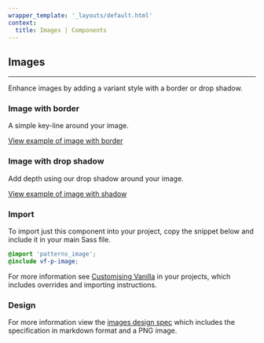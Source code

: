 ```yaml
---
wrapper_template: '_layouts/default.html'
context:
  title: Images | Components
---
```


## Images

<hr>

Enhance images by adding a variant style with a border or drop shadow.

### Image with border

A simple key-line around your image.

<a href="/examples/patterns/image/bordered/" class="js-example">
View example of image with border
</a>

### Image with drop shadow

Add depth using our drop shadow around your image.

<a href="/examples/patterns/image/shadowed/" class="js-example">
View example of image with shadow
</a>

### Import

To import just this component into your project, copy the snippet below and include it in your main Sass file.

```scss
@import 'patterns_image';
@include vf-p-image;
```

For more information see [Customising Vanilla](/customising-vanilla/) in your projects, which includes overrides and importing instructions.

### Design

For more information view the [images design spec](https://github.com/ubuntudesign/vanilla-design/tree/master/Images) which includes the specification in markdown format and a PNG image.
